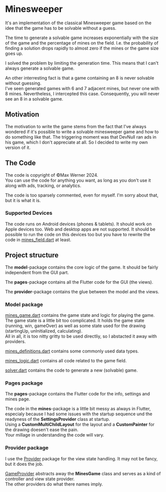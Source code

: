 # Minesweeper
It's an implementation of the classical Minesweeper game based on the idee that the game has to be solvable without a guess.

The time to generate a solvable game increases exponentially with the size of the game and the percentage of mines on the field. I.e. the probability of finding a solution drops rapidly to almost zero if the mines or the game size goes up.   

I solved the problem by limiting the generation time. This means that I can't always generate a solvable game.

An other interresting fact is that a game containing an 8 is never solvable without guessing.   
I've seen generated games with 6 and 7 adjacent mines, but never one with 8 mines. Nevertheless, I intercepted this case. Consequently, you will never see an 8 in a solvable game.

## Motivation
The motivation to write the game stems from the fact that I've always wondered if it's possible to write a solvable minesweeper game and how to do something like that. The triggering moment was that DevNull ran ads in his game, which I don't appreciate at all. So I decided to write my own version of it.

## The Code
The code is copyright of ©Max Werner 2024.  
You can use the code for anything you want, as long as you don't use it along with ads, tracking, or analytics.

The code is too sparsely commented, even for myself. I'm sorry about that, but it is what it is.

### Supported Devices
The code runs on Android devices (phones & tablets). It should work on Apple devices too.
Web and desktop apps are not supported. It should be possible to run the code on this devices too but you have to rewrite the code in [mines_field.dart](./lib/pages/mines_page/mines_page.dart) at least.

## Project structure

The **model**-package contains the core logic of the game. It should be fairly independent from the GUI part.

The **pages**-package contains all the Flutter code for the GUI (the views).

The **provider**-package contains the glue between the model and the views.

### Model package
[mines_game.dart](./lib/model/mines_game.dart) contains the game state and logic for playing the game. The game state is a little bit too complicated. It holds the game state (running, win, gameOver) as well as some state used for the drawing (startingUp, unInitialized, calculating).   
All in all, it is too nitty gritty to be used directliy, so I abstacted it away with providers.

[mines_definitions.dart](./lib/model/mines_definitions.dart) contains some commonly used  data types.

[mines_logic.dart](./lib/model/mines_logic.dart) contains all code related to the game field.

[solver.dart](./lib/model/solver.dart) contains the code to generate a new (solvable) game.

### Pages package
The **pages**-package contains the Flutter code for the info, settings and mines page.

The code in the **mines**-package is a little bit messy as always in Flutter, especialy because I had some issues with the startup sequence und the readyness of the **SettingsProvider** class at startup.   
Using a **CustomMultiChildLayout** for the layout and a **CustomPainter** for the drawing doesen't ease the pain.  
Your millage in understanding the code will vary.

### Provider package
I use the [Provider](https://pub.dev/packages/provider) package for the view state handling. It may not be fancy, but it does the job.  

[GameProvider](./lib/provider/game_provider.dart) abstracts away the **MinesGame** class and serves as a kind of controller and view state provider.  
The other providers do what there names imply.

